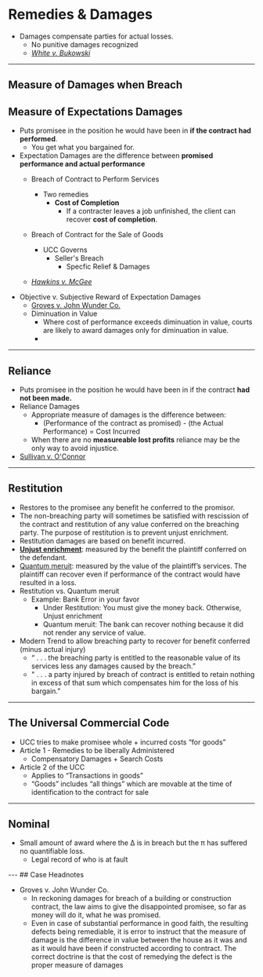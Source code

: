 # Remedies & Damages

- Damages compensate parties for actual losses.
  - No punitive damages recognized
  - [*White v. Bukowski*](https://alexeibex.github.io/Contracts#case-white-v-benkowski)

---
## Measure of Damages when Breach

## Measure of Expectations Damages
  - Puts promisee in the position he would have been in **if the contract had performed**.
    - You get what you bargained for.
  - Expectation Damages are the difference between **promised performance and actual performance**
    - Breach of Contract to Perform Services
      - Two remedies
        - **Cost of Completion**
          - If a contracter leaves a job unfinished, the client can recover **cost of completion**.

    - Breach of Contract for the Sale of Goods
      - UCC Governs
        - Seller's Breach
          - Specfic Relief & Damages
    - [*Hawkins v. McGee*](LINK)
  - Objective v. Subjective Reward of Expectation Damages
    - [Groves v. John Wunder Co.](Link)
    - Diminuation in Value
      - Where cost of performance exceeds diminuation in value, courts are likely to award damages only for diminuation in value.
      -
---

## Reliance
  - Puts promisee in the position he would have been in if the contract **had not been made.**
  - Reliance Damages
    - Appropriate measure of damages is the difference between:
      - (Performance of the contract as promised) - (the Actual Performance) = Cost Incurred
    - When there are no **measureable lost profits** reliance may be the only way to avoid injustice.
  - [Sullivan v. O'Connor](https://alexeibex.github.io/Contracts#case-sullivan-v-oconnor)
---

## Restitution
  - Restores to the promisee any benefit he conferred to the promisor.
  - The non-breaching party will sometimes be satisfied with rescission of the contract and restitution of any value conferred on the breaching party. The purpose of restitution is to prevent unjust enrichment.
  - Restitution damages are based on benefit incurred.
  - [**Unjust enrichment**](Link): measured by the benefit the plaintiff conferred on the defendant.
  - [Quantum meruit](Link): measured by the value of the plaintiff’s services. The plaintiff can recover even if performance of the contract would have resulted in a loss.
  - Restitution vs. Quantum meruit
    - Example: Bank Error in your favor
      - Under Restitution: You must give the money back. Otherwise, Unjust enrichment
      - Quantum meruit: The bank can recover nothing because it did not render any service of value.
  - Modern Trend to allow breaching party to recover for benefit conferred (minus actual injury)
    - “ . . . the breaching party is entitled to the reasonable value of its services less any damages caused by the breach.”
    - " . . . a party injured by breach of contract is entitled to retain nothing in excess of that sum which compensates him for the loss of his bargain.”
---

## The Universal Commercial Code
  - UCC tries to make promisee whole + incurred costs “for goods”
  - Article 1 - Remedies to be liberally Administered
    - Compensatory Damages + Search Costs
  - Article 2 of the UCC
    - Applies to “Transactions in goods”
    - “Goods” includes “all things” which are movable at the time of identification to the contract for sale

---

## Nominal
  - Small amount of award where the ∆ is in breach but the π has suffered no quantifiable loss.
    - Legal record of who is at fault

--- ## Case Headnotes
- Groves v. John Wunder Co.
  - In reckoning damages for breach of a building or construction contract, the law aims to give the disappointed promisee, so far as money will do it, what he was promised.
  - Even in case of substantial performance in good faith, the resulting defects being remediable, it is error to instruct that the measure of damage is the difference in value between the house as it was and as it would have been if constructed according to contract. The correct doctrine is that the cost of remedying the defect is the proper measure of damages
